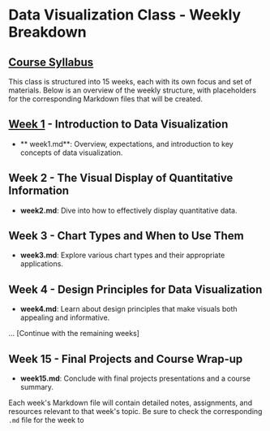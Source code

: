 # Data Visualization Class - Weekly Breakdown

## [Course Syllabus](documents/Data_110_syllabus_sp24_M_32213.pdf)




This class is structured into 15 weeks, each with its own focus and set of materials. Below is an overview of the weekly structure, with placeholders for the corresponding Markdown files that will be created.

## [Week 1](week1.md) - Introduction to Data Visualization

- ** week1.md**: Overview, expectations, and introduction to key concepts of data visualization.

## Week 2 - The Visual Display of Quantitative Information

- **week2.md**: Dive into how to effectively display quantitative data.

## Week 3 - Chart Types and When to Use Them

- **week3.md**: Explore various chart types and their appropriate applications.

## Week 4 - Design Principles for Data Visualization

- **week4.md**: Learn about design principles that make visuals both appealing and informative.

... [Continue with the remaining weeks]

## Week 15 - Final Projects and Course Wrap-up

- **week15.md**: Conclude with final projects presentations and a course summary.

Each week's Markdown file will contain detailed notes, assignments, and resources relevant to that week's topic. Be sure to check the corresponding `.md` file for the week to

